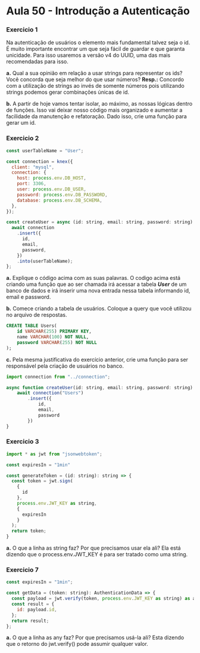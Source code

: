 # Aula 50 - Introdução a Autenticação

### Exercicio 1
Na autenticação de usuários o elemento mais fundamental talvez seja o id. É muito importante encontrar um que seja fácil de guardar e que garanta unicidade. Para isso usaremos a versão v4 do UUID, uma das mais recomendadas para isso.

**a.** Qual a sua opinião em relação a usar strings para representar os ids? Você concorda que seja melhor do que usar números?
**Resp.:** Concordo com a utilização de strings ao invés de somente números pois utilizando strings podemos gerar combinações únicas de id. 

**b.** A partir de hoje vamos tentar isolar, ao máximo, as nossas lógicas dentro de funções. Isso vai deixar nosso código mais organizado e aumentar a facilidade da manutenção e refatoração. Dado isso, crie uma função para gerar um id.


### Exercicio 2
~~~javascript
const userTableName = "User";

const connection = knex({
  client: "mysql",
  connection: {
    host: process.env.DB_HOST,
    port: 3306,
    user: process.env.DB_USER,
    password: process.env.DB_PASSWORD,
    database: process.env.DB_SCHEMA,
  },
});

const createUser = async (id: string, email: string, password: string) => {
  await connection
    .insert({
      id,
      email,
      password,
    })
    .into(userTableName);
};
~~~

**a.** Explique o código acima com as suas palavras.
O codigo acima está criando uma função que ao ser chamada irá acessar a tabela ***User*** de um banco de dados e irá inserir uma nova entrada nessa tabela informando id, email e password.

**b.** Comece criando a tabela de usuários. Coloque a query que você utilizou no arquivo de respostas.

~~~SQL
CREATE TABLE Users(
	id VARCHAR(255) PRIMARY KEY,
    name VARCHAR(100) NOT NULL,
    password VARCHAR(255) NOT NULL
);
~~~

**c.** Pela mesma justificativa do exercício anterior, crie uma função para ser responsável pela criação de usuários no banco.

~~~javascript
import connection from "../connection";

async function createUser(id: string, email: string, password: string) {
    await connection("Users")
        .insert({
            id,
            email,
            password
        })
}
~~~

### Exercicio 3
~~~javascript
import * as jwt from "jsonwebtoken";

const expiresIn = "1min"

const generateToken = (id: string): string => {
  const token = jwt.sign(
    {
      id
    },
    process.env.JWT_KEY as string,
    {
      expiresIn
    }
  );
  return token;
}
~~~

**a.** O que a linha as string faz? Por que precisamos usar ela ali?
Ela está dizendo que o process.env.JWT_KEY é para ser tratado como uma string.

### Exercicio 7
~~~javascript
const expiresIn = "1min";

const getData = (token: string): AuthenticationData => {
  const payload = jwt.verify(token, process.env.JWT_KEY as string) as any;
  const result = {
    id: payload.id,
  };
  return result;
};
~~~

**a.** O que a linha as any faz? Por que precisamos usá-la ali?
Esta dizendo que o retorno do jwt.verify() pode assumir qualquer valor.
